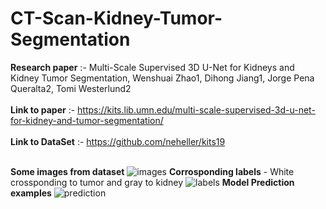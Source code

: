# CT-Scan-Kidney-Tumor-Segmentation

**Research paper** :- Multi-Scale Supervised 3D U-Net for Kidneys and Kidney Tumor Segmentation, Wenshuai Zhao1, Dihong Jiang1, Jorge Pena Queralta2, Tomi Westerlund2 <br>
<br>
**Link to paper** :- https://kits.lib.umn.edu/multi-scale-supervised-3d-u-net-for-kidney-and-tumor-segmentation/ <br> <br>
**Link to DataSet** :- https://github.com/neheller/kits19 <br><br>

**Some images from dataset**
![images](https://user-images.githubusercontent.com/90139196/224039826-8f178e61-0b1a-4a35-bb88-0d208e76318b.jpg)
**Corrosponding labels** - 
White crossponding to tumor and gray to kidney
![labels](https://user-images.githubusercontent.com/90139196/224040133-46554d2a-9c43-482f-94be-56a85c8270a3.jpg)
**Model Prediction examples**
![prediction](https://user-images.githubusercontent.com/90139196/224040401-e3f34030-5c72-4589-a4f4-4f7e4c46292e.jpg)
